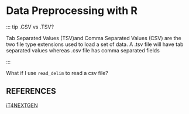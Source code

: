 # Data Preprocessing with R

::: tip .CSV vs .TSV?

Tab Separated Values (TSV)and Comma Separated Values (CSV) are the two file type extensions used to load a set of data. A .tsv file will have tab separated values whereas .csv file has comma separated fields

:::

What if I use `read_delim` to read a csv file?



## REFERENCES

[iT4NEXTGEN](https://www.it4nextgen.com/tsv-vs-csv-file/)

<Valine></Valine>
